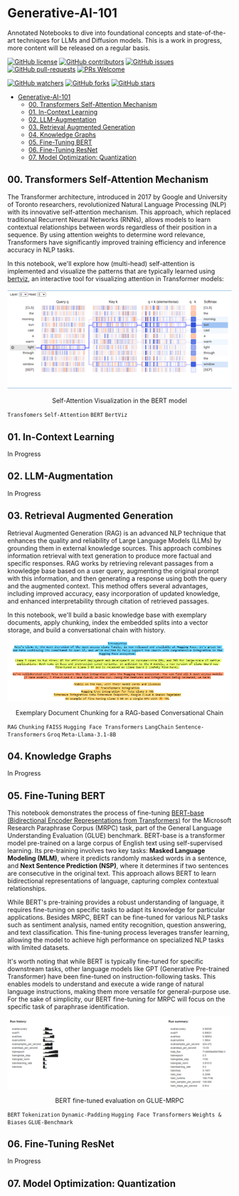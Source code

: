 # Generative-AI-101

Annotated Notebooks to dive into foundational concepts and state-of-the-art techniques for LLMs and Diffusion models. This is a work in progress, more content will be released on a regular basis.

[![GitHub license](https://img.shields.io/github/license/dcarpintero/generative-ai-101.svg)](https://github.com/dcarpintero/generative-ai-101/blob/master/LICENSE)
[![GitHub contributors](https://img.shields.io/github/contributors/dcarpintero/generative-ai-101.svg)](https://GitHub.com/dcarpintero/generative-ai-101/graphs/contributors/)
[![GitHub issues](https://img.shields.io/github/issues/dcarpintero/generative-ai-101.svg)](https://GitHub.com/dcarpintero/generative-ai-101/issues/)
[![GitHub pull-requests](https://img.shields.io/github/issues-pr/dcarpintero/generative-ai-101.svg)](https://GitHub.com/dcarpintero/generative-ai-101/pulls/)
[![PRs Welcome](https://img.shields.io/badge/PRs-welcome-brightgreen.svg?style=flat-square)](http://makeapullrequest.com)

[![GitHub watchers](https://img.shields.io/github/watchers/dcarpintero/generative-ai-101.svg?style=social&label=Watch)](https://GitHub.com/dcarpintero/generative-ai-101/watchers/)
[![GitHub forks](https://img.shields.io/github/forks/dcarpintero/generative-ai-101.svg?style=social&label=Fork)](https://GitHub.com/dcarpintero/generative-ai-101/network/)
[![GitHub stars](https://img.shields.io/github/stars/dcarpintero/generative-ai-101.svg?style=social&label=Star)](https://GitHub.com/dcarpintero/generative-ai-101/stargazers/)

- [Generative-AI-101](#generative-ai-101)
  - [00. Transformers Self-Attention Mechanism](#00-transformers-self-attention-mechanism)
  - [01. In-Context Learning](#01-in-context-learning)
  - [02. LLM-Augmentation](#02-llm-augmentation)
  - [03. Retrieval Augmented Generation](#03-retrieval-augmented-generation)
  - [04. Knowledge Graphs](#04-knowledge-graphs)
  - [05. Fine-Tuning BERT](#05-fine-tuning-bert)
  - [06. Fine-Tuning ResNet](#06-fine-tuning-resnet)
  - [07. Model Optimization: Quantization](#07-model-optimization-quantization)

## 00. Transformers Self-Attention Mechanism

The Transformer architecture, introduced in 2017 by Google and University of Toronto researchers, revolutionized Natural Language Processing (NLP) with its innovative self-attention mechanism. This approach, which replaced traditional Recurrent Neural Networks (RNNs), allows models to learn contextual relationships between words regardless of their position in a sequence. By using attention weights to determine word relevance, Transformers have significantly improved training efficiency and inference accuracy in NLP tasks.

In this notebook, we'll explore how (multi-head) self-attention is implemented and visualize the patterns that are typically learned using [bertviz](https://pypi.org/project/bertviz/), an interactive tool for visualizing attention in Transformer models:

<p align="center">
  <img src="./static/self_attention_s1.png">
</p>
<p align="center">Self-Attention Visualization in the BERT model</p>

`Transfomers` `Self-Attention` `BERT` `BertViz`

## 01. In-Context Learning

In Progress

## 02. LLM-Augmentation

In Progress

## 03. Retrieval Augmented Generation

Retrieval Augmented Generation (RAG) is an advanced NLP technique that enhances the quality and reliability of Large Language Models (LLMs) by grounding them in external knowledge sources. This approach combines information retrieval with text generation to produce more factual and specific responses. RAG works by retrieving relevant passages from a knowledge base based on a user query, augmenting the original prompt with this information, and then generating a response using both the query and the augmented context. This method offers several advantages, including improved accuracy, easy incorporation of updated knowledge, and enhanced interpretability through citation of retrieved passages.

In this notebook, we'll build a basic knowledge base with exemplary documents, apply chunking, index the embedded splits into a vector storage, and build a conversational chain with history.

<p align="center">
  <img src="./static/rag_chunking.png">
</p>
<p align="center">Exemplary Document Chunking for a RAG-based Conversational Chain</p>

`RAG` `Chunking` `FAISS` `Hugging Face Transformers` `LangChain` `Sentence-Transformers` `Groq` `Meta-Llama-3.1-8B`

## 04. Knowledge Graphs

In Progress

## 05. Fine-Tuning BERT

This notebook demonstrates the process of fine-tuning [BERT-base (Bidirectional Encoder Representations from Transformers)](https://arxiv.org/abs/1810.04805) for the Microsoft Research Paraphrase Corpus (MRPC) task, part of the General Language Understanding Evaluation (GLUE) benchmark. BERT-base is a transformer model pre-trained on a large corpus of English text using self-supervised learning. Its pre-training involves two key tasks: **Masked Language Modeling (MLM)**, where it predicts randomly masked words in a sentence, and **Next Sentence Prediction (NSP)**, where it determines if two sentences are consecutive in the original text. This approach allows BERT to learn bidirectional representations of language, capturing complex contextual relationships.

While BERT's pre-training provides a robust understanding of language, it requires fine-tuning on specific tasks to adapt its knowledge for particular applications. Besides MRPC, BERT can be fine-tuned for various NLP tasks such as sentiment analysis, named entity recognition, question answering, and text classification. This fine-tuning process leverages transfer learning, allowing the model to achieve high performance on specialized NLP tasks with limited datasets.

It's worth noting that while BERT is typically fine-tuned for specific downstream tasks, other language models like GPT (Generative Pre-trained Transformer) have been fine-tuned on instruction-following tasks. This enables models to understand and execute a wide range of natural language instructions, making them more versatile for general-purpose use. For the sake of simplicity, our BERT fine-tuning for MRPC will focus on the specific task of paraphrase identification.

<p align="center">
  <img src="./static/fine_tuning_bert_wandb.png">
</p>
<p align="center">BERT fine-tuned evaluation on GLUE-MRPC</p>

`BERT` `Tokenization` `Dynamic-Padding` `Hugging Face Transformers` `Weights & Biases` `GLUE-Benchmark` 

## 06. Fine-Tuning ResNet

In Progress

## 07. Model Optimization: Quantization




